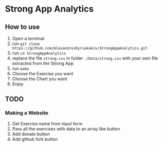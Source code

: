 # Strong App Analytics

## How to use

1. Open a terminal
2. run `git clone https://github.com/AlexandrosKyriakakis/StrongAppAnalytics.git`
3. run `cd StrongAppAnalytics` 
4. replace the file `strong.csv` in folder `./Data/strong.csv` with your own file extracted from the Strong App
5. run `make`
6. Choose the Exercise you want
7. Choose the Chart you want
8. Enjoy

## TODO

### Making a Website

1. Get Exercise name from input form
2. Pass all the exercises with data to an array like button
3. Add donate button 
4. Add github fork button